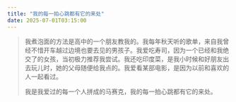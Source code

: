 ```yaml
---
title: "我的每一拍心跳都有它的来处"
date: 2025-07-01T03:15:00
---
```


> 我煮泡面的方法是高中的一个朋友教我的。我每年秋天听的歌单，来自我曾经不惜开车越过边境也要去见的男孩子。我爱吃寿司，因为一个已经和我绝交了的女孩，当初极力推荐我尝试。我还吃印度菜，是我小时候和好朋友出去玩儿时，她的父母随便给我点的。我爱看某部电影，是因为以前和喜欢的人一起看过。
>
> 我是我爱过的每一个人拼成的马赛克，我的每一拍心跳都有它的来处。